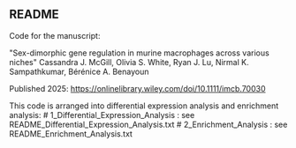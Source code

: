 ## README ## 

Code for the manuscript:

"Sex-dimorphic gene regulation in murine macrophages across various niches"
Cassandra J. McGill, Olivia S. White, Ryan J. Lu, Nirmal K. Sampathkumar, Bérénice A. Benayoun

Published 2025: https://onlinelibrary.wiley.com/doi/10.1111/imcb.70030

This code is arranged into differential expression analysis and enrichment analysis:
	# 1_Differential_Expression_Analysis	: see README_Differential_Expression_Analysis.txt
	# 2_Enrichment_Analysis			: see README_Enrichment_Analysis.txt
